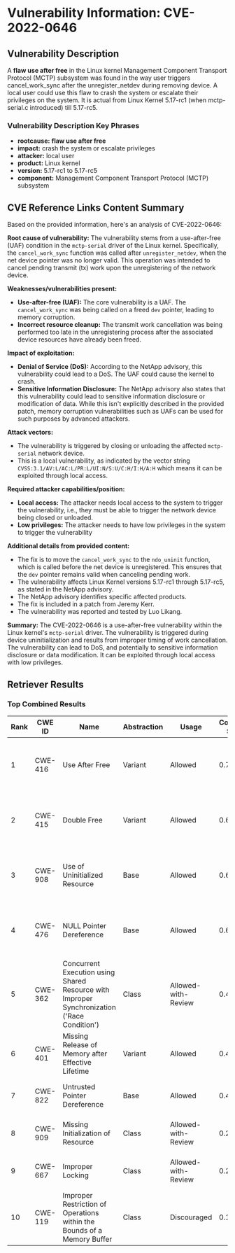 # Vulnerability Information: CVE-2022-0646

## Vulnerability Description
A **flaw use after free** in the Linux kernel Management Component Transport Protocol (MCTP) subsystem was found in the way user triggers cancel_work_sync after the unregister_netdev during removing device. A local user could use this flaw to crash the system or escalate their privileges on the system. It is actual from Linux Kernel 5.17-rc1 (when mctp-serial.c introduced) till 5.17-rc5.

### Vulnerability Description Key Phrases
- **rootcause:** **flaw use after free**
- **impact:** crash the system or escalate privileges
- **attacker:** local user
- **product:** Linux kernel
- **version:** 5.17-rc1 to 5.17-rc5
- **component:** Management Component Transport Protocol (MCTP) subsystem

## CVE Reference Links Content Summary
Based on the provided information, here's an analysis of CVE-2022-0646:

**Root cause of vulnerability:**
The vulnerability stems from a use-after-free (UAF) condition in the `mctp-serial` driver of the Linux kernel. Specifically, the `cancel_work_sync` function was called after `unregister_netdev`, when the net device pointer was no longer valid. This operation was intended to cancel pending transmit (tx) work upon the unregistering of the network device.

**Weaknesses/vulnerabilities present:**
- **Use-after-free (UAF):** The core vulnerability is a UAF. The `cancel_work_sync` was being called on a freed `dev` pointer, leading to memory corruption.
- **Incorrect resource cleanup:** The transmit work cancellation was being performed too late in the unregistering process after the associated device resources have already been freed.

**Impact of exploitation:**
- **Denial of Service (DoS):** According to the NetApp advisory, this vulnerability could lead to a DoS. The UAF could cause the kernel to crash.
- **Sensitive Information Disclosure:** The NetApp advisory also states that this vulnerability could lead to sensitive information disclosure or modification of data. While this isn't explicitly described in the provided patch, memory corruption vulnerabilities such as UAFs can be used for such purposes by advanced attackers.

**Attack vectors:**
- The vulnerability is triggered by closing or unloading the affected `mctp-serial` network device.
- This is a local vulnerability, as indicated by the vector string `CVSS:3.1/AV:L/AC:L/PR:L/UI:N/S:U/C:H/I:H/A:H` which means it can be exploited through local access.

**Required attacker capabilities/position:**
- **Local access:** The attacker needs local access to the system to trigger the vulnerability, i.e., they must be able to trigger the network device being closed or unloaded.
- **Low privileges:** The attacker needs to have low privileges in the system to trigger the vulnerability

**Additional details from provided content:**
- The fix is to move the `cancel_work_sync` to the `ndo_uninit` function, which is called before the net device is unregistered. This ensures that the `dev` pointer remains valid when canceling pending work.
- The vulnerability affects Linux Kernel versions 5.17-rc1 through 5.17-rc5, as stated in the NetApp advisory.
- The NetApp advisory identifies specific affected products.
- The fix is included in a patch from Jeremy Kerr.
- The vulnerability was reported and tested by Luo Likang.

**Summary:**
The CVE-2022-0646 is a use-after-free vulnerability within the Linux kernel's `mctp-serial` driver. The vulnerability is triggered during device uninitialization and results from improper timing of work cancellation. The vulnerability can lead to DoS, and potentially to sensitive information disclosure or data modification. It can be exploited through local access with low privileges.

## Retriever Results

### Top Combined Results

| Rank | CWE ID | Name | Abstraction | Usage | Combined Score | Retrievers | Individual Scores |
|------|--------|------|-------------|-------|---------------|------------|-------------------|
| 1 | CWE-416 | Use After Free | Variant | Allowed | 0.7285 | dense, sparse, graph | dense: 0.577, sparse: 0.300, graph: 0.920 |
| 2 | CWE-415 | Double Free | Variant | Allowed | 0.6699 | dense, sparse, graph | dense: 0.528, sparse: 0.304, graph: 0.805 |
| 3 | CWE-908 | Use of Uninitialized Resource | Base | Allowed | 0.6186 | dense, sparse, graph | dense: 0.533, sparse: 0.267, graph: 0.557 |
| 4 | CWE-476 | NULL Pointer Dereference | Base | Allowed | 0.6086 | dense, sparse, graph | dense: 0.520, sparse: 0.261, graph: 0.556 |
| 5 | CWE-362 | Concurrent Execution using Shared Resource with Improper Synchronization ('Race Condition') | Class | Allowed-with-Review | 0.4178 | dense, sparse, graph | dense: 0.567, sparse: 0.351, graph: 0.634 |
| 6 | CWE-401 | Missing Release of Memory after Effective Lifetime | Variant | Allowed | 0.4154 | dense, sparse | dense: 0.545, sparse: 0.310 |
| 7 | CWE-822 | Untrusted Pointer Dereference | Base | Allowed | 0.4041 | dense, sparse | dense: 0.517, sparse: 0.254 |
| 8 | CWE-909 | Missing Initialization of Resource | Class | Allowed-with-Review | 0.2647 | dense, sparse | dense: 0.544, sparse: 0.312 |
| 9 | CWE-667 | Improper Locking | Class | Allowed-with-Review | 0.2595 | dense, sparse | dense: 0.542, sparse: 0.298 |
| 10 | CWE-119 | Improper Restriction of Operations within the Bounds of a Memory Buffer | Class | Discouraged | 0.1837 | dense, sparse | dense: 0.522, sparse: 0.261 |

